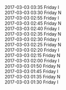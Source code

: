 2017-03-03 03:35 Friday  I  
2017-03-03 03:30 Friday  N  
2017-03-03 02:55 Friday  I  
2017-03-03 02:45 Friday  N  
2017-03-03 02:40 Friday  I  
2017-03-03 02:35 Friday  N  
2017-03-03 02:30 Friday  I  
2017-03-03 02:25 Friday  N  
2017-03-03 02:20 Friday  I  
2017-03-03 02:15 Friday  N  
2017-03-03 02:00 Friday  I  
2017-03-03 01:50 Friday  N  
2017-03-03 01:45 Friday  I  
2017-03-03 01:35 Friday  N  
2017-03-03 01:30 Friday  I  
